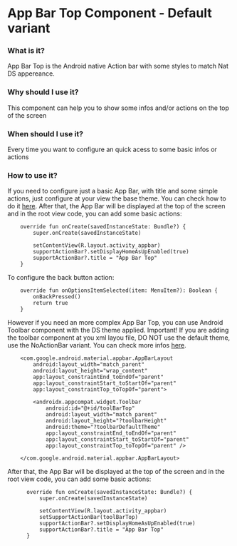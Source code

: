 # App Bar Top Component - Default variant

### What is it?
App Bar Top is the Android native Action bar with some styles to match Nat DS appereance.

### Why should I use it?
This component can help you to show some infos and/or actions on the top of the screen

### When should I use it?
Every time you want to configure an quick acess to some basic infos or actions

### How to use it?
If you need to configure just a basic App Bar, with title and some simple actions, just configure at your view the base theme. You can check how to do it [here](getting-started.md).
After that, the App Bar will be displayed at the top of the screen and in the root view code, you can add some basic actions:

```android
    override fun onCreate(savedInstanceState: Bundle?) {
        super.onCreate(savedInstanceState)

        setContentView(R.layout.activity_appbar)
        supportActionBar?.setDisplayHomeAsUpEnabled(true)
        supportActionBar?.title = "App Bar Top"
    }
   ```
To configure the back button action:
```android
    override fun onOptionsItemSelected(item: MenuItem?): Boolean {
        onBackPressed()
        return true
    }
   ```


However if you need an more complex App Bar Top, you can use Android Toolbar component with the DS theme applied.
Important! If you are adding the toolbar component at you xml layou file, DO NOT use the default theme, use the NoActionBar variant. You can check more infos [here](getting-started.md).

```android
    <com.google.android.material.appbar.AppBarLayout
        android:layout_width="match_parent"
        android:layout_height="wrap_content"
        app:layout_constraintEnd_toEndOf="parent"
        app:layout_constraintStart_toStartOf="parent"
        app:layout_constraintTop_toTopOf="parent">
        
        <androidx.appcompat.widget.Toolbar
            android:id="@+id/toolBarTop"
            android:layout_width="match_parent"
            android:layout_height="?toolbarHeight"
            android:theme="?toolbarDefaultTheme"
            app:layout_constraintEnd_toEndOf="parent"
            app:layout_constraintStart_toStartOf="parent"
            app:layout_constraintTop_toTopOf="parent" />
            
    </com.google.android.material.appbar.AppBarLayout>
 ```

After that, the App Bar will be displayed at the top of the screen and in the root view code, you can add some basic actions:
```android
      override fun onCreate(savedInstanceState: Bundle?) {
          super.onCreate(savedInstanceState)

          setContentView(R.layout.activity_appbar)
          setSupportActionBar(toolBarTop)
          supportActionBar?.setDisplayHomeAsUpEnabled(true)
          supportActionBar?.title = "App Bar Top"
      }
 ```


